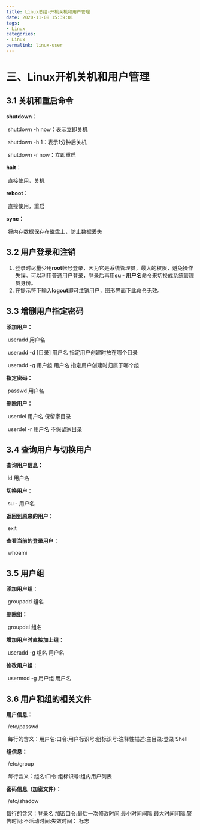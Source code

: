 ```yaml
---
title: Linux总结-开机关机和用户管理
date: 2020-11-08 15:39:01
tags:
- Linux
categories:
- Linux
permalink: linux-user
---
```


# 三、Linux开机关机和用户管理

## 3.1 关机和重启命令

**shutdown：**

​	shutdown -h now：表示立即关机

​	shutdown -h 1：表示1分钟后关机

​	shutdown -r now：立即重启

**halt：**

​	直接使用，关机

**reboot：**

​	直接使用，重启

**sync：**

​	将内存数据保存在磁盘上，防止数据丢失

## 3.2 用户登录和注销

1. 登录时尽量少用**root**帐号登录，因为它是系统管理员，最大的权限，避免操作失误。可以利用普通用户登录，登录后再用**su - 用户名**命令来切换成系统管理员身份。
2. 在提示符下输入**logout**即可注销用户，图形界面下此命令无效。

<!-- more -->

## 3.3 增删用户指定密码

**添加用户：**

​	useradd 用户名

​	useradd -d [目录] 用户名 指定用户创建时放在哪个目录

​	useradd -g 用户组 用户名 指定用户创建时归属于哪个组

**指定密码：**

​	passwd 用户名

**删除用户：**

​	userdel 用户名 保留家目录

​	userdel -r 用户名 不保留家目录

## 3.4 查询用户与切换用户

**查询用户信息：**

​	id 用户名

**切换用户：**

​	su - 用户名

**返回到原来的用户：**

​	exit

**查看当前的登录用户：**

​	whoami

## 3.5 用户组

**添加用户组：**

​	groupadd 组名

**删除组：**

​	groupdel 组名

**增加用户时直接加上组：**

​	useradd -g 组名 用户名

**修改用户组：**

​	usermod -g 用户组 用户名

## 3.6 用户和组的相关文件

**用户信息：**

​	/etc/passwd

​	每行的含义：用户名:口令:用户标识号:组标识号:注释性描述:主目录:登录 Shell

**组信息：**

​	/etc/group

​	每行含义：组名:口令:组标识号:组内用户列表

**密码信息（加密文件）：**

​	/etc/shadow

​	每行的含义：登录名:加密口令:最后一次修改时间:最小时间间隔:最大时间间隔:警告时间:不活动时间:失效时间：	标志
